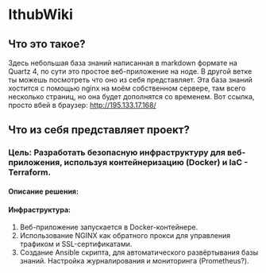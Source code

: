 # IthubWiki
## Что это такое?
Здесь небольшая база знаний написанная в markdown формате на Quartz 4, по сути это простое веб-приложение на ноде. В другой ветке ты можешь посмотреть что оно из себя представляет. Эта база знаний хостится с помощью nginx на моём собственном сервере, там всего несколько страниц, но она будет дополнятся со временем. Вот ссылка, просто вбей в браузер: http://195.133.17.168/ 
## Что из себя представляет проект?
### Цель: Разработать безопасную инфраструктуру для веб-приложения, используя контейнеризацию (Docker) и IaC - Terraform.
#### Описание решения:
#### Инфраструктура:
1. Веб-приложение запускается в Docker-контейнере.
2. Использование NGINX как обратного прокси для управления трафиком и SSL-сертификатами.
3. Создание Ansible скрипта, для автоматического развёртывания базы знаний.
Настройка журналирования и мониторинга (Prometheus?).
